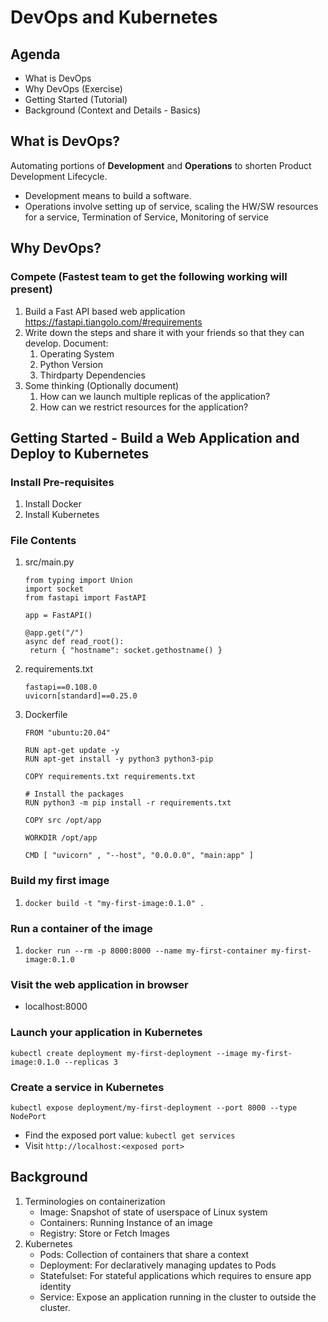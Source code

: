 # DevOps and Kubernetes

## Agenda
- What is DevOps
- Why DevOps (Exercise)
- Getting Started (Tutorial)
- Background (Context and Details - Basics)

## What is DevOps?

Automating portions of **Development** and **Operations** to shorten Product Development Lifecycle.  

- Development means to build a software.
- Operations involve setting up of service, scaling the HW/SW resources for a service, Termination of Service, Monitoring of service


## Why DevOps?

### Compete (Fastest team to get the following working will present)

1. Build a Fast API based web application  
   https://fastapi.tiangolo.com/#requirements
1. Write down the steps and share it with your friends so that they can develop.
   Document:
   1. Operating System
   1. Python Version
   1. Thirdparty Dependencies
1. Some thinking (Optionally document)
   1. How can we launch multiple replicas of the application?
   1. How can we restrict resources for the application?
  

## Getting Started - Build a Web Application and Deploy to Kubernetes

### Install Pre-requisites
1. Install Docker
2. Install Kubernetes

### File Contents

1. src/main.py
   ```
   from typing import Union
   import socket
   from fastapi import FastAPI
   
   app = FastAPI()
   
   @app.get("/")
   async def read_root():
   	return { "hostname": socket.gethostname() }
   ```

1. requirements.txt
   ```
   fastapi==0.108.0
   uvicorn[standard]==0.25.0
   ```

1. Dockerfile
   ```
   FROM "ubuntu:20.04"
    
   RUN apt-get update -y
   RUN apt-get install -y python3 python3-pip
    
   COPY requirements.txt requirements.txt
    
   # Install the packages
   RUN python3 -m pip install -r requirements.txt
    
   COPY src /opt/app
    
   WORKDIR /opt/app
    
   CMD [ "uvicorn" , "--host", "0.0.0.0", "main:app" ]
   ```

### Build my first image

1. `docker build -t "my-first-image:0.1.0" .`

### Run a container of the image

1. `docker run --rm -p 8000:8000 --name my-first-container my-first-image:0.1.0`

### Visit the web application in browser

- localhost:8000

### Launch your application in Kubernetes

`kubectl create deployment my-first-deployment --image my-first-image:0.1.0 --replicas 3`

### Create a service in Kubernetes 

`kubectl expose deployment/my-first-deployment --port 8000 --type NodePort`
- Find the exposed port value: `kubectl get services`
- Visit `http://localhost:<exposed port>`

## Background

1. Terminologies on containerization
   * Image: Snapshot of state of userspace of Linux system
   * Containers: Running Instance of an image
   * Registry: Store or Fetch Images
3. Kubernetes
   * Pods: Collection of containers that share a context
   * Deployment: For declaratively managing updates to Pods
   * Statefulset: For stateful applications which requires to ensure app identity
   * Service: Expose an application running in the cluster to outside the cluster.








